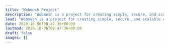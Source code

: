 ```yaml
---
title: "Webmesh Project"
description: "Webmesh is a project for creating simple, secure, and scalable connections between web applications."
lead: "Webmesh is a project for creating simple, secure, and scalable connections between web applications."
date: 2020-10-06T08:47:36+00:00
lastmod: 2020-10-06T08:47:36+00:00
draft: false
images: []
---
```


